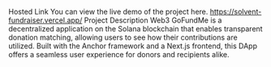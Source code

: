 Hosted Link
You can view the live demo of the project here.
https://solvent-fundraiser.vercel.app/
Project Description
Web3 GoFundMe is a decentralized application on the Solana blockchain that enables transparent donation matching, allowing users to see how their contributions are utilized. Built with the Anchor framework and a Next.js frontend, this DApp offers a seamless user experience for donors and recipients alike.